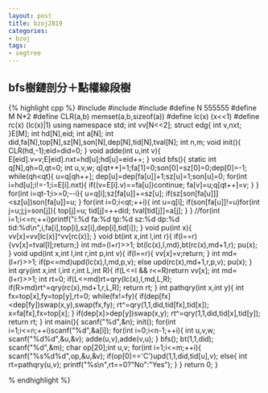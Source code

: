 ```yaml
---
layout: post
title: bzoj2819
categories:
- bzoj
tags:
- segtree
---
```


## bfs樹鏈剖分＋點權線段樹
{% highlight cpp %} 
#include<cstdio>
#include<cstring>
#include<algorithm>
#define N 555555
#define M N*2
#define CLR(a,b) memset(a,b,sizeof(a))
#define lc(x) (x<<1)
#define rc(x) (lc(x)|1)
using namespace std;
int vv[N<<2];
struct edg{
	int v,nxt;
}E[M];
int hd[N],eid;
int a[N];
int did,fa[N],top[N],sz[N],son[N],dep[N],tid[N],tval[N];
int n,m;
void init(){
	CLR(hd,-1);eid=did=0;
}
void adde(int u,int v){
	E[eid].v=v;E[eid].nxt=hd[u];hd[u]=eid++;
}
void bfs(){
	static int q[N],qh=0,qt=0;
	int u,v,w;
	q[qt++]=1;fa[1]=0;son[0]=sz[0]=0;dep[0]=-1;
	while(qh<qt){
		u=q[qh++];
		dep[u]=dep[fa[u]]+1;sz[u]=1;son[u]=0;
		for(int i=hd[u];i!=-1;i=E[i].nxt){
			if((v=E[i].v)==fa[u])continue;
			fa[v]=u;q[qt++]=v;
		}
	}
	for(int i=qt-1;i>=0;--i){
		u=q[i];sz[fa[u]]+=sz[u];
		if(sz[son[fa[u]]]<sz[u])son[fa[u]]=u;
	}
	for(int i=0;i<qt;++i){
		int u=q[i];
		if(son[fa[u]]!=u)for(int j=u;j;j=son[j]){
			top[j]=u;
			tid[j]=++did;
			tval[tid[j]]=a[j];
		}
	}
	//for(int i=1;i<=n;++i)printf("i:%d fa:%d tp:%d sz:%d dp:%d tid:%d\n",i,fa[i],top[i],sz[i],dep[i],tid[i]);
}
void pu(int x){
	vv[x]=vv[lc(x)]^vv[rc(x)];
}
void bt(int x,int l,int r){
	if(l==r){vv[x]=tval[l];return;}
	int md=(l+r)>>1;
	bt(lc(x),l,md),bt(rc(x),md+1,r);
	pu(x);
}
void upd(int x,int l,int r,int p,int v){
	if(l==r){
		vv[x]=v;return;
	}
	int md=(l+r)>>1;
	if(p<=md)upd(lc(x),l,md,p,v);
	else upd(rc(x),md+1,r,p,v);
	pu(x);
}
int qry(int x,int l,int r,int L,int R){
	if(L<=l && r<=R)return vv[x];
	int md=(l+r)>>1;
	int rt=0;
	if(L<=md)rt=qry(lc(x),l,md,L,R);
	if(R>md)rt^=qry(rc(x),md+1,r,L,R);
	return rt;
}
int pathqry(int x,int y){
	int fx=top[x],fy=top[y],rt=0;
	while(fx!=fy){
		if(dep[fx]<dep[fy])swap(x,y),swap(fx,fy);
		rt^=qry(1,1,did,tid[fx],tid[x]);
		x=fa[fx],fx=top[x];
	}
	if(dep[x]>dep[y])swap(x,y);
	rt^=qry(1,1,did,tid[x],tid[y]);
	return rt;
}
int main(){
	scanf("%d",&n);
	init();
	for(int i=1;i<=n;++i)scanf("%d",&a[i]);
	for(int i=0;i<n-1;++i){
		int u,v,w;
		scanf("%d%d",&u,&v);
		adde(u,v),adde(v,u);
	}
	bfs();
	bt(1,1,did);
	scanf("%d",&m);
	char op[20];int u,v;
	for(int i=1;i<=m;++i){
		scanf("%s%d%d",op,&u,&v);
		if(op[0]=='C')upd(1,1,did,tid[u],v);
		else{
			int rt=pathqry(u,v);
			printf("%s\n",rt==0?"No":"Yes");
		}
	}
	return 0;
}

% endhighlight %}
